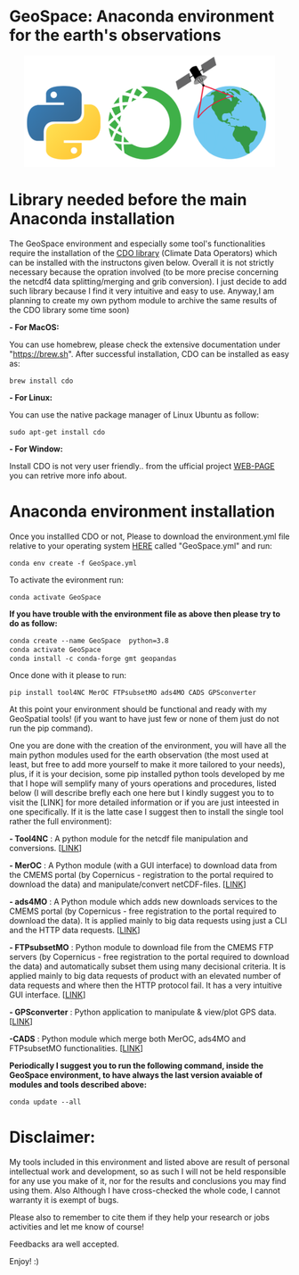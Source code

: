 # GeoSpace: Anaconda environment for the earth's observations 

<p align="center">
  <img width="" height="200" src='src/Logo.png'>
</p>

# Library needed before the main Anaconda installation

The GeoSpace environment and especially some tool's functionalities require the installation of the [CDO library](https://code.mpimet.mpg.de/projects/cdo/) (Climate Data Operators) which can be installed with the instructons given below. Overall it is not strictly necessary because the opration involved (to be more precise concerning the netcdf4 data splitting/merging and grib conversion). I just decide to add such library because I find it very intuitive and easy to use. Anyway,I am planning to create my own pythom module to archive the same results of the CDO library some time soon)

**- For MacOS:**

You can use homebrew, please check the extensive documentation under "https://brew.sh". After successful installation, CDO can be installed as easy as:

  ```
  brew install cdo
  ```

  **- For Linux:**
  
  You can use the native package manager of Linux Ubuntu as follow:

  ```
  sudo apt-get install cdo
  ```

  **- For Window:**

  Install CDO is not very user friendly.. from the ufficial project [WEB-PAGE](https://code.mpimet.mpg.de/projects/cdo/wiki/Win32) you can retrive more info about.

# Anaconda environment installation

Once you installled CDO or not, Please to download the environment.yml file relative to your operating system [HERE](https://anaconda.org/CSammarco/GeoSpace/files) called "GeoSpace.yml" and run:

```
conda env create -f GeoSpace.yml
```

To activate the evironment run:

```
conda activate GeoSpace
```

**If you have trouble with the environment file as above then please try to do as follow:**

```
conda create --name GeoSpace  python=3.8
conda activate GeoSpace
conda install -c conda-forge gmt geopandas
```

Once done with it please to run:

```
pip install tool4NC MerOC FTPsubsetMO ads4MO CADS GPSconverter
```

At this point your environment should be functional and ready with my GeoSpatial tools! (if you want to have just few or none of them just do not run the pip command).

One you are done with the creation of the environment, you will  have all the main python modules used for the earth observation (the most used at least, but free to add more yourself to make it more tailored to your needs), plus, if it is your decision, some pip installed python tools developed by me that I hope will semplify many of yours operations and procedures, listed below (I will describe brefly each one here but I kindly suggest you to to visit the [LINK] for more detailed information or if you are just inteested in one specifically. If it is the latte case I suggest then to install the single tool rather the full environment):

**- Tool4NC** : A python module for the netcdf file manipulation and conversions. [[LINK](https://github.com/carmelosammarco/Tool4NC)]

**- MerOC** : A Python module (with a GUI interface) to download data from the CMEMS portal (by Copernicus - registration to the portal required to download the data) and manipulate/convert netCDF-files. [[LINK](https://github.com/carmelosammarco/MerOC)]

**- ads4MO** : A Python module which adds new downloads services to the CMEMS portal (by Copernicus - free registration to the portal required to download the data). It is applied mainly to big data requests using just a CLI and the HTTP data requests. [[LINK](https://github.com/carmelosammarco/ads4MO)]

**- FTPsubsetMO** : Python module to download file from the CMEMS FTP servers (by Copernicus - free registration to the portal required to download the data) and automatically subset them using many decisional criteria. It is applied mainly to big data requests of product with an elevated number of data requests and where then the HTTP protocol fail. It has a very intuitive GUI interface. [[LINK](https://github.com/carmelosammarco/FTPsubsetMO)]

**- GPSconverter** : Python application to manipulate & view/plot GPS data. [[LINK](https://github.com/carmelosammarco/GPSconverter)]

**-CADS** : Python module which merge both MerOC, ads4MO and FTPsubsetMO functionalities. [[LINK](https://github.com/carmelosammarco/CADS)]

**Periodically I suggest you to run  the following command, inside the GeoSpace environment, to have always the last version avaiable of modules and tools described above:**

```
conda update --all
```

# Disclaimer:

My tools included in this environment and listed above are result of personal intellectual work and development, so as such I will not be held responsible for any use you make of it, nor for the results and conclusions you may find using them. Also Although I have cross-checked the whole code, I cannot warranty it is exempt of bugs. 

Please also to remember to cite them  if they help your research or jobs activities and let me know of course!

Feedbacks ara well accepted.

Enjoy! :)
